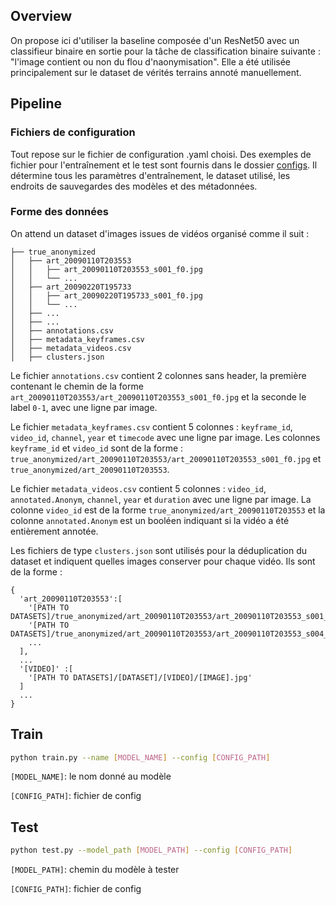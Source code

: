 ## Overview
On propose ici d'utiliser la baseline composée d'un ResNet50 avec un classifieur binaire en sortie pour la tâche de classification binaire suivante : "l'image contient ou non du flou d'naonymisation". Elle a été utilisée principalement sur le dataset de vérités terrains annoté manuellement.


## Pipeline
### Fichiers de configuration
Tout repose sur le fichier de configuration .yaml choisi. Des exemples de fichier pour l'entraînement et le test sont fournis dans le dossier [configs](configs). Il détermine tous les paramètres d'entraînement, le dataset utilisé, les endroits de sauvegardes des modèles et des métadonnées.

### Forme des données
On attend un dataset d'images issues de vidéos organisé comme il suit : 
```
├── true_anonymized
│   ├── art_20090110T203553
│   │   ├── art_20090110T203553_s001_f0.jpg
│   │   └── ...
│   ├── art_20090220T195733
│   │   ├── art_20090220T195733_s001_f0.jpg
│   │   └── ...
│   ├── ...
│   ├── ...
│   ├── annotations.csv
│   ├── metadata_keyframes.csv
│   ├── metadata_videos.csv
│   ├── clusters.json
```

Le fichier `annotations.csv` contient 2 colonnes sans header, la première contenant le chemin de la forme `art_20090110T203553/art_20090110T203553_s001_f0.jpg` et la seconde le label `0-1`, avec une ligne par image.

Le fichier `metadata_keyframes.csv` contient 5 colonnes : `keyframe_id`, `video_id`, `channel`, `year` et `timecode` avec une ligne par image. Les colonnes `keyframe_id` et `video_id` sont de la forme : `true_anonymized/art_20090110T203553/art_20090110T203553_s001_f0.jpg` et `true_anonymized/art_20090110T203553`.

Le fichier `metadata_videos.csv` contient 5 colonnes : `video_id`, `annotated.Anonym`, `channel`, `year` et `duration` avec une ligne par image. La colonne `video_id` est de la forme `true_anonymized/art_20090110T203553` et la colonne `annotated.Anonym` est un booléen indiquant si la vidéo a été entièrement annotée.

Les fichiers de type `clusters.json` sont utilisés pour la déduplication du dataset et indiquent quelles images conserver pour chaque vidéo. Ils sont de la forme :
```
{
  'art_20090110T203553':[
    '[PATH TO DATASETS]/true_anonymized/art_20090110T203553/art_20090110T203553_s001_f0.jpg',
    '[PATH TO DATASETS]/true_anonymized/art_20090110T203553/art_20090110T203553_s004_f0.jpg',
    ...
  ],
  ...
  '[VIDEO]' :[
    '[PATH TO DATASETS]/[DATASET]/[VIDEO]/[IMAGE].jpg'
  ]
  ...
}
```

## Train
```bash
python train.py --name [MODEL_NAME] --config [CONFIG_PATH]
```
`[MODEL_NAME]`: le nom donné au modèle

`[CONFIG_PATH]`: fichier de config

## Test
```bash
python test.py --model_path [MODEL_PATH] --config [CONFIG_PATH]
```
`[MODEL_PATH]`: chemin du modèle à tester

`[CONFIG_PATH]`: fichier de config



